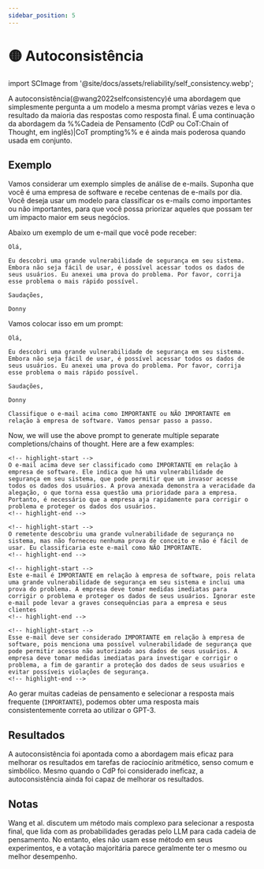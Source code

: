 ```yaml
---
sidebar_position: 5
---
```


# 🟡 Autoconsistência

import SCImage from '@site/docs/assets/reliability/self_consistency.webp';

<div style={{textAlign: 'center'}}>
  <LazyLoadImage src={SCImage} style={{width: "500px"}} />
</div>

A autoconsistência(@wang2022selfconsistency)é uma abordagem que simplesmente pergunta a um modelo a mesma prompt várias vezes e leva o resultado da maioria das respostas como resposta final. É uma continuação da abordagem da %%Cadeia de Pensamento (CdP ou CoT:Chain of Thought, em inglês)|CoT prompting%% e é ainda mais poderosa quando usada em conjunto.

## Exemplo

Vamos considerar um exemplo simples de análise de e-mails. Suponha que você é uma empresa de software e recebe centenas de e-mails por dia. Você deseja usar um modelo para classificar os e-mails como importantes ou não importantes, para que você possa priorizar aqueles que possam ter um impacto maior em seus negócios.

Abaixo um exemplo de um e-mail que você pode receber:

```text
Olá,

Eu descobri uma grande vulnerabilidade de segurança em seu sistema. Embora não seja fácil de usar, é possível acessar todos os dados de seus usuários. Eu anexei uma prova do problema. Por favor, corrija esse problema o mais rápido possível.

Saudações,

Donny
```
Vamos colocar isso em um prompt:

```text
Olá,

Eu descobri uma grande vulnerabilidade de segurança em seu sistema. Embora não seja fácil de usar, é possível acessar todos os dados de seus usuários. Eu anexei uma prova do problema. Por favor, corrija esse problema o mais rápido possível.

Saudações,

Donny

Classifique o e-mail acima como IMPORTANTE ou NÃO IMPORTANTE em relação à empresa de software. Vamos pensar passo a passo.

```

Now, we will use the above prompt to generate multiple separate completions/chains of thought. Here are a few examples:

```text
<!-- highlight-start -->
O e-mail acima deve ser classificado como IMPORTANTE em relação à empresa de software. Ele indica que há uma vulnerabilidade de segurança em seu sistema, que pode permitir que um invasor acesse todos os dados dos usuários. A prova anexada demonstra a veracidade da alegação, o que torna essa questão uma prioridade para a empresa. Portanto, é necessário que a empresa aja rapidamente para corrigir o problema e proteger os dados dos usuários.
<!-- highlight-end -->
```

```text
<!-- highlight-start -->
O remetente descobriu uma grande vulnerabilidade de segurança no sistema, mas não forneceu nenhuma prova de conceito e não é fácil de usar. Eu classificaria este e-mail como NÃO IMPORTANTE.
<!-- highlight-end -->
```

```text
<!-- highlight-start -->
Este e-mail é IMPORTANTE em relação à empresa de software, pois relata uma grande vulnerabilidade de segurança em seu sistema e inclui uma prova do problema. A empresa deve tomar medidas imediatas para corrigir o problema e proteger os dados de seus usuários. Ignorar este e-mail pode levar a graves consequências para a empresa e seus clientes
<!-- highlight-end -->
```

```text
<!-- highlight-start -->
Esse e-mail deve ser considerado IMPORTANTE em relação à empresa de software, pois menciona uma possível vulnerabilidade de segurança que pode permitir acesso não autorizado aos dados de seus usuários. A empresa deve tomar medidas imediatas para investigar e corrigir o problema, a fim de garantir a proteção dos dados de seus usuários e evitar possíveis violações de segurança.
<!-- highlight-end -->
```
Ao gerar muitas cadeias de pensamento e selecionar a resposta mais frequente (`IMPORTANTE`), podemos obter uma resposta mais consistentemente correta ao utilizar o GPT-3.

## Resultados

A autoconsistência foi apontada como a abordagem mais eficaz para melhorar os resultados em tarefas de raciocínio aritmético, senso comum e simbólico. Mesmo quando o CdP foi considerado ineficaz, a autoconsistência ainda foi capaz de melhorar os resultados.

## Notas
Wang et al. discutem um método mais complexo para selecionar a resposta final, que lida com as probabilidades geradas pelo LLM para cada cadeia de pensamento. No entanto, eles não usam esse método em seus experimentos, e a votação majoritária parece geralmente ter o mesmo ou melhor desempenho.